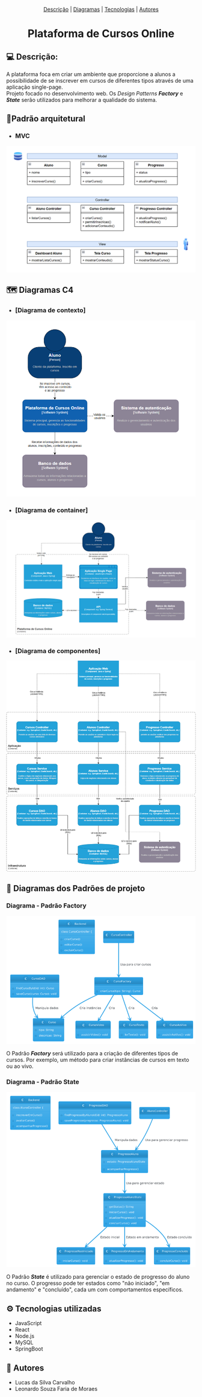 <p align="center">
 <a href="#Descrição">Descrição</a> |
 <a href="#Diagramas">Diagramas</a> |
 <a href="#tecnologias">Tecnologias</a> |
 <a href="#autores">Autores</a>
</p>

# <p align=center> Plataforma de Cursos Online
<section id="Descrição">

## 💻 Descrição:

A plataforma foca em criar um ambiente que proporcione a alunos a possibilidade de se inscrever em cursos de diferentes tipos através de uma aplicação single-page.  
Projeto focado no desenvolvimento web.
Os *Design Patterns* ***Factory*** e ***State***  serão utilizados para melhorar a qualidade do sistema.

</section>

<section id="Diagramas">
 
## 🔨Padrão arquitetural
* ### MVC
 
<div align="center">
<img src="./img/mvc.png" />
</div>

## 🗺️ Diagramas C4
* ### [Diagrama de contexto]
 
<div align="center">
<img src="./img/contexto.png" />
</div>

* ### [Diagrama de container]
  
<div align="center">
<img src="./img/container.png" />
</div>

* ### [Diagrama de componentes]
 
<div align="center">
<img src="./img/componente.png" />
</div>

## 📐 Diagramas dos Padrões de projeto 

### Diagrama - Padrão Factory

<div align="center">
<img src="./img/factory.png" />
</div>

O Padrão ***Factory*** será utilizado para a criação de diferentes tipos de cursos. Por exemplo, um método para criar instâncias de cursos em texto ou ao vivo.

### Diagrama - Padrão State

<div align="center">
<img src="./img/state.png" />
</div>

O Padrão ***State*** é utilizado para gerenciar o estado de progresso do aluno no curso. O progresso pode ter estados como "não iniciado", "em andamento" e "concluído", cada um com comportamentos específicos.

</section>

<section id="tecnologias">
</section>

## ⚙️ Tecnologias utilizadas

- JavaScript
- React
- Node.js
- MySQL
- SpringBoot

<section id="autores">
</section>  

## 🙏 Autores

- Lucas da Silva Carvalho 
- Leonardo Souza Faria de Moraes 